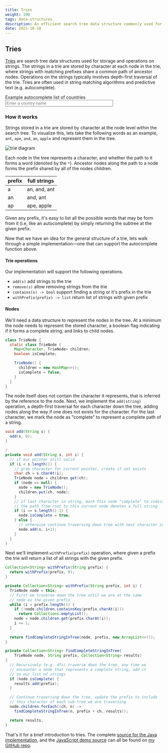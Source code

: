 ```yaml
---
title: Tries
weight: 100
tags: data-structures
description: An efficient search tree data structure commonly used for information retrieval like string matching and predictive text (e.g. autocomplete)
date: 2021-10-18
---
```


## Tries

[Tries](https://en.wikipedia.org/wiki/Trie) are search tree data structures used for storage and operations on strings. The strings in a trie are stored by character at each node in the trie, where strings with matching prefixes share a common path of ancestor nodes. Operations on the strings typically involves depth-first traversal of the trie. Tries are often used in string matching algorithms and predictive text (e.g. autocomplete).

<div class="bg-washed-yellow ph2 pv3">
  <div class="mb2">
    Example autocomplete list of countries
  </div>
  <div>
    <input type="text" class="f6" size="40" placeholder="Enter a country name" id="trie-input">
  </div>
  <div class="bg-white" id="trie-output">
  </div>
</div>

<script src="/static/js/trie.js"></script>


### How it works

Strings stored in a trie are stored by character at the node level within the search tree. To visualize this, lets take the following words as an example, `ant`, `ape`, `and`, `an`, `apple`  and represent them in the tree.

![trie diagram](/static/images/trie.png)


Each node in the tree represents a character, and whether the path to it forms a word (denoted by the `*`). Ancestor nodes along the path to a node forms the prefix shared by all of the nodes children. 

prefix | full strings
--- | ---
a | an, and, ant
an | and, ant
ap | ape, apple

Given any prefix, it's easy to list all the possible words that may be form from it (i.e, like an autocomplete) by simply returning the subtree at the given prefix. 

Now that we have an idea for the general structure of a trie, lets walk through a simple implementation&mdash;one that can support the autocomplete function above.

#### Trie operations

Our implementation will support the following operations.

* `add(s)` add strings to the trie
* `remove(s)` allow removing strings from the trie
* `contains(s) -> bool` support finding a string or it's prefix in the trie
* `withPrefix(prefix) -> list` return list of strings with given prefix

#### Nodes

We'll need a data structure to represent the nodes in the tree. At a minimum the node needs to represent the stored character, a boolean flag indicating if it forms a complete string, and links to child nodes. 

```java
class TrieNode {
  static class TrieNode {
    Map<Character, TrieNode> children;
    boolean isComplete;

    TrieNode() {
      children = new HashMap<>();
      isComplete = false;  
    }
  }
}
```

The node itself does not contain the character it represents, that is inferred by the reference to the node. Next, we implement the `add(string)` operation, a depth-first traversal for each character down the tree, adding nodes along the way if one does not exists for the character. For the last character, we mark the node as "complete" to represent a complete path of a string.

```java
void add(String s) {
  add(s, 0);
}

/
private void add(String s, int i) {
  // if our pointer still valid
  if (i < s.length()) {
    // grab character for current pointer, create if not exists
    char ch = s.charAt(i);
    TrieNode node = children.get(ch);
    if (node == null) {
      node = new TrieNode();
      children.put(ch, node);
    }
    // if last character in string, mark this node "complete" to indicate
    // the path from root to this current node denotes a full string
    if (i == s.length()-1) {
      node.isComplete = true;
    } else {
      // otherwise continue traversing down tree with next character in string
      node.add(s, i+1);
    }
  }
}
```

Next we'll implement `withPrefix(prefix)` operation, where given a prefix the trie will return a list of all strings with the given prefix.

```java
Collection<String> withPrefix(String prefix) {
  return withPrefix(prefix, 0);
}

private Collection<String> withPrefix(String prefix, int i) {
  TrieNode node = this;
  // First we traverse down the tree until we are at the same
  // node as the given prefix
  while (i < prefix.length()) {
    if (!node.children.containsKey(prefix.charAt(i)))
      return Collections.emptyList();
    node = node.children.get(prefix.charAt(i));
    i += 1;
  }
  
  return findCompleteStringInTree(node, prefix, new ArrayList<>());
}

private Collection<String> findCompleteStringInTree(
    TrieNode node, String prefix, Collection<String> results) 
{
  // Recursively (e.g. dfs) traverse down the tree, any time we
  // encounter a node that represents a complete string, add it
  // to our list of strings
  if (node.isComplete) {
    results.add(prefix);
  }

  // Continue traversing down the tree, update the prefix to include
  // this character of each sub-tree we are traversing
  node.children.forEach((ch, n) -> 
    findCompleteStringInTree(n, prefix + ch, results));

  return results;
}
```

That's it for a brief introduction to tries. The complete [source for the Java implementation](https://github.com/ikumen/today-i-learned/tree/main/src/main/java/com/gnoht/til/datastructures/Trie.java), and the [JavaScript demo source](https://github.com/ikumen/today-i-learned/blob/main/src/main/resources/META-INF/resources/static/js/trie.js) can all be found on [my GitHub repo](https://github.com/ikumen/today-i-learned).





